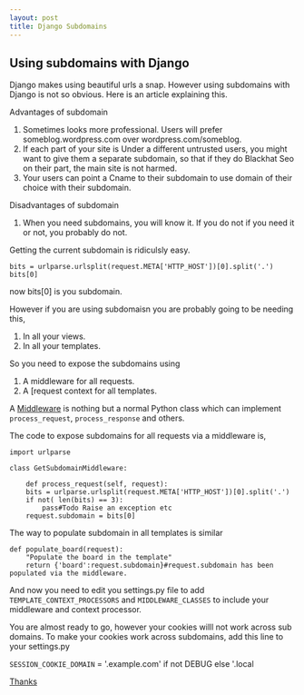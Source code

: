 ```yaml
---
layout: post
title: Django Subdomains
---
```


## Using subdomains with Django

Django makes using beautiful urls a snap. However using subdomains with Django is not so obvious. Here is an article explaining this.

Advantages of subdomain

1. Sometimes looks more professional. Users will prefer someblog.wordpress.com over wordpress.com/someblog.
2. If each part of your site is Under a different untrusted users, you might want to give them a separate subdomain, so that if they do Blackhat Seo on their part, the main site is not harmed.
3. Your users can point a Cname to their subdomain to use domain of their choice with their subdomain.

Disadvantages of subdomain

1. When you need subdomains, you will know it. If you do not if you need it or not, you probably do not.


Getting the current subdomain is ridiculsly easy.

	bits = urlparse.urlsplit(request.META['HTTP_HOST'])[0].split('.')
	bits[0]
	
now bits[0] is you subdomain.

However if you are using subdomaisn you are probably going to be needing this,

1. In all your views.
2. In all your templates.

So you need to expose the subdomains using 

1. A middleware for all requests.
2. A [request context for all templates.

A [Middleware](http://docs.djangoproject.com/en/dev/topics/http/middleware/) is nothing but a normal Python class which can implement `process_request`, `process_response` and others.

The code to expose subdomains for all requests via a middleware is,

	import urlparse

	class GetSubdomainMiddleware:
	    
	    def process_request(self, request):
		bits = urlparse.urlsplit(request.META['HTTP_HOST'])[0].split('.')
		if not( len(bits) == 3):
		    pass#Todo Raise an exception etc
		request.subdomain = bits[0]
		
The way to populate subdomain in all templates is similar

	def populate_board(request):
	    "Populate the board in the template"
	    return {'board':request.subdomain}#request.subdomain has been populated via the middleware.
	    
And now you need to edit you settings.py file to add `TEMPLATE_CONTEXT_PROCESSORS` and `MIDDLEWARE_CLASSES` to include your middleware and context processor. 

You are almost ready to go, however your cookies willl not work across sub domains. To
make your cookies work across subdomains, add this line to your settings.py

`SESSION_COOKIE_DOMAIN` = '.example.com' if not DEBUG else '.local

[Thanks](http://sharjeel.2scomplement.com/2008/07/24/django-subdomains/)
	
	
